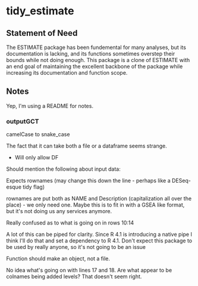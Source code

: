 # tidy_estimate

## Statement of Need

The ESTIMATE package has been fundemental for many analyses, but its documentation is lacking, and its functions sometimes overstep their bounds while not doing enough. This package is a clone of ESTIMATE with an end goal of maintaining the excellent backbone of the package while increasing its documentation and function scope.

## Notes

Yep, I'm using a README for notes.

### outputGCT

camelCase to snake_case

The fact that it can take both a file or a dataframe seems strange.
* Will only allow DF

Should mention the following about input data:

Expects rownames (may change this down the line - perhaps like a DESeq-esque tidy flag)

rownames are put both as NAME and Description (capitalization all over the place) - we only need one. Maybe this is to fit in with a GSEA like format, but it's not doing us any services anymore.

Really confused as to what is going on in rows 10:14

A lot of this can be piped for clarity. Since R 4.1 is introducing a native pipe I think I'll do that and set a dependency to R 4.1. Don't expect this package to be used by really anyone, so it's not going to be an issue

Function should make an object, not a file.

No idea what's going on with lines 17 and 18. Are what appear to be colnames being added levels? That doesn't seem right.
